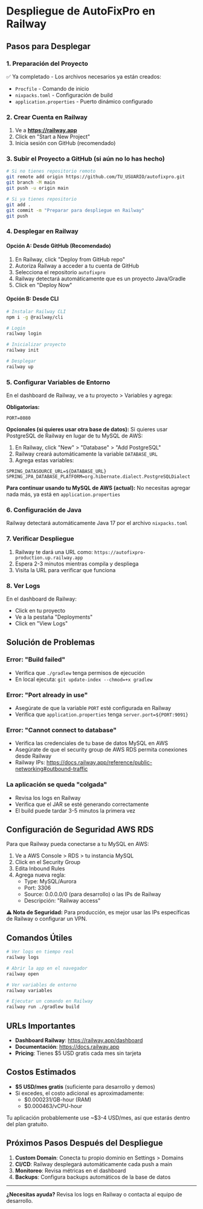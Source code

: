# Despliegue de AutoFixPro en Railway

## Pasos para Desplegar

### 1. Preparación del Proyecto
✅ Ya completado - Los archivos necesarios ya están creados:
- `Procfile` - Comando de inicio
- `nixpacks.toml` - Configuración de build
- `application.properties` - Puerto dinámico configurado

### 2. Crear Cuenta en Railway

1. Ve a **https://railway.app**
2. Click en "Start a New Project"
3. Inicia sesión con GitHub (recomendado)

### 3. Subir el Proyecto a GitHub (si aún no lo has hecho)

```bash
# Si no tienes repositorio remoto
git remote add origin https://github.com/TU_USUARIO/autofixpro.git
git branch -M main
git push -u origin main

# Si ya tienes repositorio
git add .
git commit -m "Preparar para despliegue en Railway"
git push
```

### 4. Desplegar en Railway

#### Opción A: Desde GitHub (Recomendado)
1. En Railway, click "Deploy from GitHub repo"
2. Autoriza Railway a acceder a tu cuenta de GitHub
3. Selecciona el repositorio `autofixpro`
4. Railway detectará automáticamente que es un proyecto Java/Gradle
5. Click en "Deploy Now"

#### Opción B: Desde CLI
```bash
# Instalar Railway CLI
npm i -g @railway/cli

# Login
railway login

# Inicializar proyecto
railway init

# Desplegar
railway up
```

### 5. Configurar Variables de Entorno

En el dashboard de Railway, ve a tu proyecto > Variables y agrega:

**Obligatorias:**
```
PORT=8080
```

**Opcionales (si quieres usar otra base de datos):**
Si quieres usar PostgreSQL de Railway en lugar de tu MySQL de AWS:

1. En Railway, click "New" > "Database" > "Add PostgreSQL"
2. Railway creará automáticamente la variable `DATABASE_URL`
3. Agrega estas variables:
```
SPRING_DATASOURCE_URL=${DATABASE_URL}
SPRING_JPA_DATABASE_PLATFORM=org.hibernate.dialect.PostgreSQLDialect
```

**Para continuar usando tu MySQL de AWS (actual):**
No necesitas agregar nada más, ya está en `application.properties`

### 6. Configuración de Java

Railway detectará automáticamente Java 17 por el archivo `nixpacks.toml`

### 7. Verificar Despliegue

1. Railway te dará una URL como: `https://autofixpro-production.up.railway.app`
2. Espera 2-3 minutos mientras compila y despliega
3. Visita la URL para verificar que funciona

### 8. Ver Logs

En el dashboard de Railway:
- Click en tu proyecto
- Ve a la pestaña "Deployments"
- Click en "View Logs"

## Solución de Problemas

### Error: "Build failed"
- Verifica que `./gradlew` tenga permisos de ejecución
- En local ejecuta: `git update-index --chmod=+x gradlew`

### Error: "Port already in use"
- Asegúrate de que la variable `PORT` esté configurada en Railway
- Verifica que `application.properties` tenga `server.port=${PORT:9091}`

### Error: "Cannot connect to database"
- Verifica las credenciales de tu base de datos MySQL en AWS
- Asegúrate de que el security group de AWS RDS permita conexiones desde Railway
- Railway IPs: https://docs.railway.app/reference/public-networking#outbound-traffic

### La aplicación se queda "colgada"
- Revisa los logs en Railway
- Verifica que el JAR se esté generando correctamente
- El build puede tardar 3-5 minutos la primera vez

## Configuración de Seguridad AWS RDS

Para que Railway pueda conectarse a tu MySQL en AWS:

1. Ve a AWS Console > RDS > tu instancia MySQL
2. Click en el Security Group
3. Edita Inbound Rules
4. Agrega nueva regla:
   - Type: MySQL/Aurora
   - Port: 3306
   - Source: 0.0.0.0/0 (para desarrollo) o las IPs de Railway
   - Descripción: "Railway access"

**⚠️ Nota de Seguridad:** Para producción, es mejor usar las IPs específicas de Railway o configurar un VPN.

## Comandos Útiles

```bash
# Ver logs en tiempo real
railway logs

# Abrir la app en el navegador
railway open

# Ver variables de entorno
railway variables

# Ejecutar un comando en Railway
railway run ./gradlew build
```

## URLs Importantes

- **Dashboard Railway**: https://railway.app/dashboard
- **Documentación**: https://docs.railway.app
- **Pricing**: Tienes $5 USD gratis cada mes sin tarjeta

## Costos Estimados

- **$5 USD/mes gratis** (suficiente para desarrollo y demos)
- Si excedes, el costo adicional es aproximadamente:
  - $0.000231/GB-hour (RAM)
  - $0.000463/vCPU-hour

Tu aplicación probablemente use ~$3-4 USD/mes, así que estarás dentro del plan gratuito.

## Próximos Pasos Después del Despliegue

1. **Custom Domain**: Conecta tu propio dominio en Settings > Domains
2. **CI/CD**: Railway desplegará automáticamente cada push a main
3. **Monitoreo**: Revisa métricas en el dashboard
4. **Backups**: Configura backups automáticos de la base de datos

---

**¿Necesitas ayuda?** Revisa los logs en Railway o contacta al equipo de desarrollo.